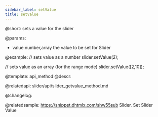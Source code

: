 ```yaml
---
sidebar_label: setValue
title: setValue
---          
```


@short: sets a value for the slider


@params:
- value		number,array		 the value to be set for Slider



@example:
// sets value as a number
slider.setValue(2);
 
// sets value as an array (for the range mode)
slider.setValue([2,10]);


@template: api_method
@descr:



@relatedapi:
slider/api/slider_getvalue_method.md


@changelog:

@relatedsample: https://snippet.dhtmlx.com/shw55sub	Slider. Set Slider Value
